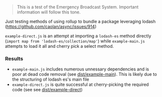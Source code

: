 > This is a test of the Emergency Broadcast System. Important information will follow this tone.


Just testing methods of using rollup to bundle a package leveraging lodash (https://github.com/caolan/async/issues/914)

`example-direct.js` is an attempt at importing a `lodash-es` method directly (`import map from 'lodash-es/collection/map'`) while `example-main.js` attempts to load it all and cherry pick a select method.

### Results 

- `example-main.js` includes numerous unnessary dependencies and is poor at dead code removal (see [dist/example-main](./dist/example-main.js)). This is likely due to the structuring of lodash es's main file
- `example-direct.js` is quite successful at cherry-picking the required code (see see [dist/example-direct](./dist/example-direct.js))